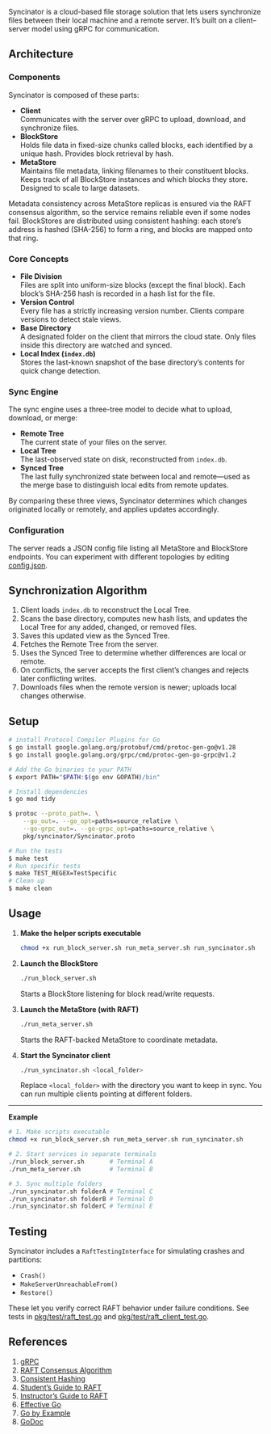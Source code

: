 Syncinator is a cloud-based file storage solution that lets users synchronize files between their local machine and a remote server. It’s built on a client–server model using gRPC for communication.

## Architecture

### Components

Syncinator is composed of these parts:

- **Client**  
  Communicates with the server over gRPC to upload, download, and synchronize files.
- **BlockStore**  
  Holds file data in fixed-size chunks called blocks, each identified by a unique hash. Provides block retrieval by hash.
- **MetaStore**  
  Maintains file metadata, linking filenames to their constituent blocks. Keeps track of all BlockStore instances and which blocks they store. Designed to scale to large datasets.

Metadata consistency across MetaStore replicas is ensured via the RAFT consensus algorithm, so the service remains reliable even if some nodes fail. BlockStores are distributed using consistent hashing: each store’s address is hashed (SHA-256) to form a ring, and blocks are mapped onto that ring.

### Core Concepts

- **File Division**  
  Files are split into uniform-size blocks (except the final block). Each block’s SHA-256 hash is recorded in a hash list for the file.
- **Version Control**  
  Every file has a strictly increasing version number. Clients compare versions to detect stale views.
- **Base Directory**  
  A designated folder on the client that mirrors the cloud state. Only files inside this directory are watched and synced.
- **Local Index (`index.db`)**  
  Stores the last-known snapshot of the base directory’s contents for quick change detection.

### Sync Engine

The sync engine uses a three-tree model to decide what to upload, download, or merge:

- **Remote Tree**  
  The current state of your files on the server.
- **Local Tree**  
  The last-observed state on disk, reconstructed from `index.db`.
- **Synced Tree**  
  The last fully synchronized state between local and remote—used as the merge base to distinguish local edits from remote updates.

By comparing these three views, Syncinator determines which changes originated locally or remotely, and applies updates accordingly.

### Configuration

The server reads a JSON config file listing all MetaStore and BlockStore endpoints. You can experiment with different topologies by editing [config.json](config.json).

## Synchronization Algorithm

1. Client loads `index.db` to reconstruct the Local Tree.
2. Scans the base directory, computes new hash lists, and updates the Local Tree for any added, changed, or removed files.
3. Saves this updated view as the Synced Tree.
4. Fetches the Remote Tree from the server.
5. Uses the Synced Tree to determine whether differences are local or remote.
6. On conflicts, the server accepts the first client’s changes and rejects later conflicting writes.
7. Downloads files when the remote version is newer; uploads local changes otherwise.

## Setup

```bash
# install Protocol Compiler Plugins for Go
$ go install google.golang.org/protobuf/cmd/protoc-gen-go@v1.28
$ go install google.golang.org/grpc/cmd/protoc-gen-go-grpc@v1.2

# Add the Go binaries to your PATH
$ export PATH="$PATH:$(go env GOPATH)/bin"

# Install dependencies
$ go mod tidy

$ protoc --proto_path=. \
    --go_out=. --go_opt=paths=source_relative \
    --go-grpc_out=. --go-grpc_opt=paths=source_relative \
    pkg/syncinator/Syncinator.proto

# Run the tests
$ make test
# Run specific tests
$ make TEST_REGEX=TestSpecific
# Clean up
$ make clean
```

## Usage

1. **Make the helper scripts executable**

   ```bash
   chmod +x run_block_server.sh run_meta_server.sh run_syncinator.sh
   ```

2. **Launch the BlockStore**

   ```bash
   ./run_block_server.sh
   ```

   Starts a BlockStore listening for block read/write requests.

3. **Launch the MetaStore (with RAFT)**

   ```bash
   ./run_meta_server.sh
   ```

   Starts the RAFT-backed MetaStore to coordinate metadata.

4. **Start the Syncinator client**
   ```bash
   ./run_syncinator.sh <local_folder>
   ```
   Replace `<local_folder>` with the directory you want to keep in sync. You can run multiple clients pointing at different folders.

---

**Example**

```bash
# 1. Make scripts executable
chmod +x run_block_server.sh run_meta_server.sh run_syncinator.sh

# 2. Start services in separate terminals
./run_block_server.sh       # Terminal A
./run_meta_server.sh        # Terminal B

# 3. Sync multiple folders
./run_syncinator.sh folderA # Terminal C
./run_syncinator.sh folderB # Terminal D
./run_syncinator.sh folderC # Terminal E
```

## Testing

Syncinator includes a `RaftTestingInterface` for simulating crashes and partitions:

- `Crash()`
- `MakeServerUnreachableFrom()`
- `Restore()`

These let you verify correct RAFT behavior under failure conditions. See tests in [pkg/test/raft_test.go](pkg/test/raft_test.go) and [pkg/test/raft_client_test.go](pkg/test/raft_client_test.go).

## References

1. [gRPC](https://grpc.io/)
2. [RAFT Consensus Algorithm](https://raft.github.io)
3. [Consistent Hashing](https://en.wikipedia.org/wiki/Consistent_hashing)
4. [Student’s Guide to RAFT](https://thesquareplanet.com/blog/students-guide-to-raft/)
5. [Instructor’s Guide to RAFT](https://thesquareplanet.com/blog/instructors-guide-to-raft/)
6. [Effective Go](https://golang.org/doc/effective_go.html)
7. [Go by Example](https://gobyexample.com/)
8. [GoDoc](https://pkg.go.dev/)
